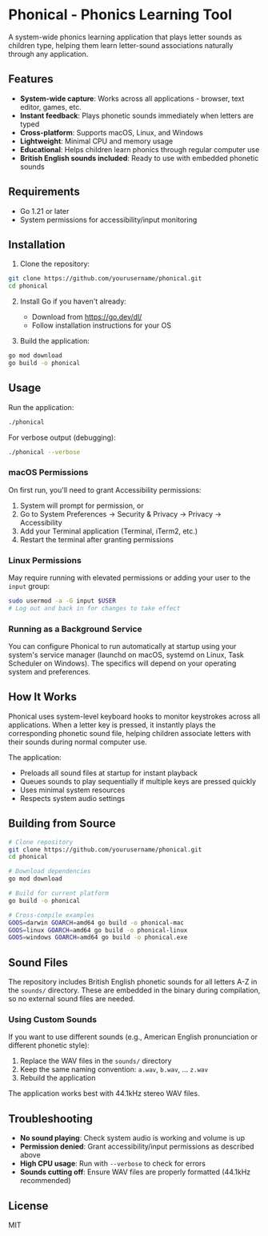 # Phonical - Phonics Learning Tool

A system-wide phonics learning application that plays letter sounds as children type, helping them learn letter-sound associations naturally through any application.

## Features

- **System-wide capture**: Works across all applications - browser, text editor, games, etc.
- **Instant feedback**: Plays phonetic sounds immediately when letters are typed
- **Cross-platform**: Supports macOS, Linux, and Windows
- **Lightweight**: Minimal CPU and memory usage
- **Educational**: Helps children learn phonics through regular computer use
- **British English sounds included**: Ready to use with embedded phonetic sounds

## Requirements

- Go 1.21 or later
- System permissions for accessibility/input monitoring

## Installation

1. Clone the repository:
```bash
git clone https://github.com/yourusername/phonical.git
cd phonical
```

2. Install Go if you haven't already:
   - Download from https://go.dev/dl/
   - Follow installation instructions for your OS

3. Build the application:
```bash
go mod download
go build -o phonical
```

## Usage

Run the application:
```bash
./phonical
```

For verbose output (debugging):
```bash
./phonical --verbose
```

### macOS Permissions

On first run, you'll need to grant Accessibility permissions:
1. System will prompt for permission, or
2. Go to System Preferences → Security & Privacy → Privacy → Accessibility
3. Add your Terminal application (Terminal, iTerm2, etc.)
4. Restart the terminal after granting permissions

### Linux Permissions

May require running with elevated permissions or adding your user to the `input` group:
```bash
sudo usermod -a -G input $USER
# Log out and back in for changes to take effect
```

### Running as a Background Service

You can configure Phonical to run automatically at startup using your system's service manager (launchd on macOS, systemd on Linux, Task Scheduler on Windows). The specifics will depend on your operating system and preferences.

## How It Works

Phonical uses system-level keyboard hooks to monitor keystrokes across all applications. When a letter key is pressed, it instantly plays the corresponding phonetic sound file, helping children associate letters with their sounds during normal computer use.

The application:
- Preloads all sound files at startup for instant playback
- Queues sounds to play sequentially if multiple keys are pressed quickly
- Uses minimal system resources
- Respects system audio settings

## Building from Source

```bash
# Clone repository
git clone https://github.com/yourusername/phonical.git
cd phonical

# Download dependencies
go mod download

# Build for current platform
go build -o phonical

# Cross-compile examples
GOOS=darwin GOARCH=amd64 go build -o phonical-mac
GOOS=linux GOARCH=amd64 go build -o phonical-linux
GOOS=windows GOARCH=amd64 go build -o phonical.exe
```

## Sound Files

The repository includes British English phonetic sounds for all letters A-Z in the `sounds/` directory. These are embedded in the binary during compilation, so no external sound files are needed.

### Using Custom Sounds

If you want to use different sounds (e.g., American English pronunciation or different phonetic style):
1. Replace the WAV files in the `sounds/` directory
2. Keep the same naming convention: `a.wav`, `b.wav`, ... `z.wav`
3. Rebuild the application

The application works best with 44.1kHz stereo WAV files.

## Troubleshooting

- **No sound playing**: Check system audio is working and volume is up
- **Permission denied**: Grant accessibility/input permissions as described above
- **High CPU usage**: Run with `--verbose` to check for errors
- **Sounds cutting off**: Ensure WAV files are properly formatted (44.1kHz recommended)

## License

MIT